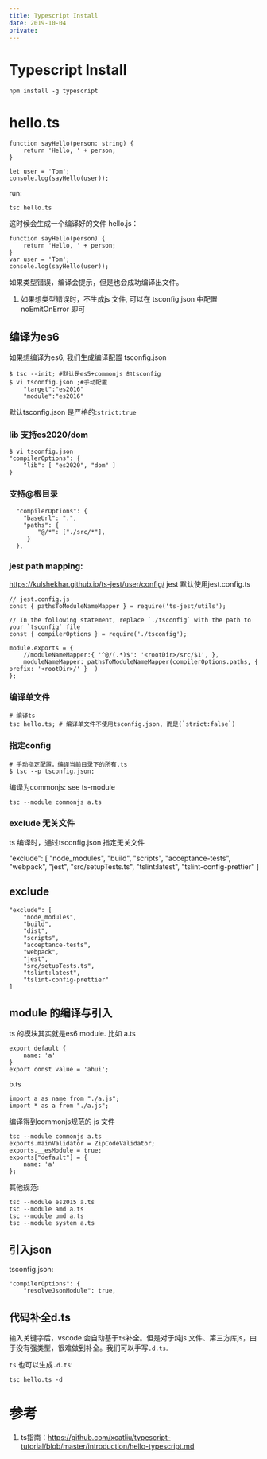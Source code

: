 ```yaml
---
title: Typescript Install
date: 2019-10-04
private:
---
```

# Typescript Install
    npm install -g typescript

# hello.ts

    function sayHello(person: string) {
        return 'Hello, ' + person;
    }

    let user = 'Tom';
    console.log(sayHello(user));

run:

    tsc hello.ts

这时候会生成一个编译好的文件 hello.js：

    function sayHello(person) {
        return 'Hello, ' + person;
    }
    var user = 'Tom';
    console.log(sayHello(user));

如果类型错误，编译会提示，但是也会成功编译出文件。
1. 如果想类型错误时，不生成js 文件, 可以在 tsconfig.json 中配置 noEmitOnError 即可

## 编译为es6
如果想编译为es6, 我们生成编译配置 tsconfig.json

    $ tsc --init; #默认是es5+commonjs 的tsconfig
    $ vi tsconfig.json ;#手动配置
        "target":"es2016"
        "module":"es2016"

默认tsconfig.json 是严格的:`strict:true`

### lib 支持es2020/dom
    $ vi tsconfig.json
    "compilerOptions": {
        "lib": [ "es2020", "dom" ]
    }

### 支持@根目录
      "compilerOptions": {
        "baseUrl": ".",
        "paths": { 
            "@/*": ["./src/*"],
         }
      },
    
### jest path mapping: 
https://kulshekhar.github.io/ts-jest/user/config/
jest 默认使用jest.config.ts

    // jest.config.js
    const { pathsToModuleNameMapper } = require('ts-jest/utils');

    // In the following statement, replace `./tsconfig` with the path to your `tsconfig` file
    const { compilerOptions } = require('./tsconfig');

    module.exports = {
        //moduleNameMapper:{ '^@/(.*)$': '<rootDir>/src/$1', },
        moduleNameMapper: pathsToModuleNameMapper(compilerOptions.paths, { prefix: '<rootDir>/' }  )
    };

### 编译单文件

    # 编译ts
    tsc hello.ts; # 编译单文件不使用tsconfig.json, 而是(`strict:false`)

### 指定config

    # 手动指定配置，编译当前目录下的所有.ts
    $ tsc --p tsconfig.json;

编译为commonjs: see ts-module

    tsc --module commonjs a.ts

### exclude 无关文件
ts 编译时，通过tsconfig.json 指定无关文件

  "exclude": [
    "node_modules",
    "build",
    "scripts",
    "acceptance-tests",
    "webpack",
    "jest",
    "src/setupTests.ts",
    "tslint:latest",
    "tslint-config-prettier"
  ]
## exclude
    "exclude": [
        "node_modules",
        "build",
        "dist",
        "scripts",
        "acceptance-tests",
        "webpack",
        "jest",
        "src/setupTests.ts",
        "tslint:latest",
        "tslint-config-prettier"
    ]


## module 的编译与引入
ts 的模块其实就是es6 module. 比如 a.ts

    export default {
        name: 'a'
    }
    export const value = 'ahui';

b.ts

    import a as name from "./a.js";
    import * as a from "./a.js";

编译得到commonjs规范的 js 文件

    tsc --module commonjs a.ts
    exports.mainValidator = ZipCodeValidator;
    exports.__esModule = true;
    exports["default"] = {
        name: 'a'
    };

其他规范:

    tsc --module es2015 a.ts
    tsc --module amd a.ts
    tsc --module umd a.ts
    tsc --module system a.ts

## 引入json
tsconfig.json:

    "compilerOptions": {
        "resolveJsonModule": true,



## 代码补全d.ts
输入关键字后，vscode 会自动基于`ts`补全。但是对于纯js 文件、第三方库js，由于没有强类型，很难做到补全。我们可以手写`.d.ts`. 

`ts` 也可以生成`.d.ts`:

    tsc hello.ts -d

# 参考
1. ts指南：https://github.com/xcatliu/typescript-tutorial/blob/master/introduction/hello-typescript.md

